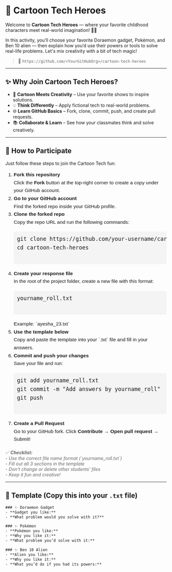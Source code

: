 # 🌟 Cartoon Tech Heroes

Welcome to **Cartoon Tech Heroes** — where your favorite childhood characters meet real-world imagination! 🧠✨

In this activity, you’ll choose your favorite Doraemon gadget, Pokémon, and Ben 10 alien — then explain how you’d use their powers or tools to solve real-life problems. Let's mix creativity with a bit of tech magic!

> 🔗 `https://github.com/<YourGitHubOrg>/cartoon-tech-heroes`

---

## ✨ Why Join Cartoon Tech Heroes?

- 🤖 **Cartoon Meets Creativity** – Use your favorite shows to inspire solutions.
- 💡 **Think Differently** – Apply fictional tech to real-world problems.
- 🌐 **Learn GitHub Basics** – Fork, clone, commit, push, and create pull requests.
- 📚 **Collaborate & Learn** – See how your classmates think and solve creatively.

---

<h2>📌 How to Participate</h2>

<p>Just follow these steps to join the Cartoon Tech fun:</p>

<ol style="font-size: 1.1em; line-height: 1.6; font-family: Arial, sans-serif; margin-bottom: 20px;">

  <li><strong>Fork this repository</strong><br>
    Click the <strong>Fork</strong> button at the top-right corner to create a copy under your GitHub account.
  </li>

  <li><strong>Go to your GitHub account</strong><br>
    Find the forked repo inside your GitHub profile.
  </li>

  <li><strong>Clone the forked repo</strong><br>
    Copy the repo URL and run the following commands:
    <pre style="background-color: #f4f4f4; padding: 10px; border-radius: 5px; font-size: 1.1em;">
git clone https://github.com/your-username/cartoon-tech-heroes.git
cd cartoon-tech-heroes
    </pre>
  </li>

  <li><strong>Create your response file</strong><br>
    In the root of the project folder, create a new file with this format:
    <pre style="background-color: #f4f4f4; padding: 10px; border-radius: 5px; font-size: 1.1em;">
yourname_roll.txt
    </pre>
    Example: `ayesha_23.txt`
  </li>

  <li><strong>Use the template below</strong><br>
    Copy and paste the template into your `.txt` file and fill in your answers.
  </li>

  <li><strong>Commit and push your changes</strong><br>
    Save your file and run:
    <pre style="background-color: #f4f4f4; padding: 10px; border-radius: 5px; font-size: 1.1em;">
git add yourname_roll.txt
git commit -m "Add answers by yourname_roll"
git push
    </pre>
  </li>

  <li><strong>Create a Pull Request</strong><br>
    Go to your GitHub fork. Click <strong>Contribute</strong> → <strong>Open pull request</strong> → Submit!
  </li>
</ol>

<p style="font-style: italic; color: #666;">✅ <strong>Checklist:</strong><br>
- Use the correct file name format (`yourname_roll.txt`)<br>
- Fill out all 3 sections in the template<br>
- Don't change or delete other students' files<br>
- Keep it fun and creative!</p>

---

## 📝 Template (Copy this into your `.txt` file)

```txt
### ✨ Doraemon Gadget
- **Gadget you like:**
- **What problem would you solve with it?**

### ✨ Pokémon
- **Pokémon you like:**
- **Why you like it:**
- **What problem you’d solve with it:**

### ✨ Ben 10 Alien
- **Alien you like:**
- **Why you like it:**
- **What you’d do if you had its powers:**
